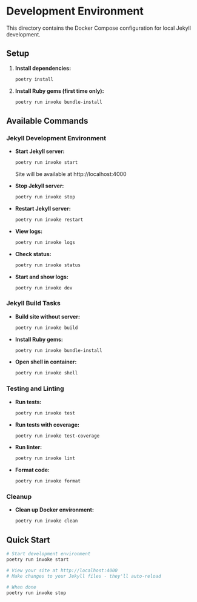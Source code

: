 # Development Environment

This directory contains the Docker Compose configuration for local Jekyll development.

## Setup

1. **Install dependencies:**
   ```bash
   poetry install
   ```

2. **Install Ruby gems (first time only):**
   ```bash
   poetry run invoke bundle-install
   ```

## Available Commands

### Jekyll Development Environment

- **Start Jekyll server:**
  ```bash
  poetry run invoke start
  ```
  Site will be available at http://localhost:4000

- **Stop Jekyll server:**
  ```bash
  poetry run invoke stop
  ```

- **Restart Jekyll server:**
  ```bash
  poetry run invoke restart
  ```

- **View logs:**
  ```bash
  poetry run invoke logs
  ```

- **Check status:**
  ```bash
  poetry run invoke status
  ```

- **Start and show logs:**
  ```bash
  poetry run invoke dev
  ```

### Jekyll Build Tasks

- **Build site without server:**
  ```bash
  poetry run invoke build
  ```

- **Install Ruby gems:**
  ```bash
  poetry run invoke bundle-install
  ```

- **Open shell in container:**
  ```bash
  poetry run invoke shell
  ```

### Testing and Linting

- **Run tests:**
  ```bash
  poetry run invoke test
  ```

- **Run tests with coverage:**
  ```bash
  poetry run invoke test-coverage
  ```

- **Run linter:**
  ```bash
  poetry run invoke lint
  ```

- **Format code:**
  ```bash
  poetry run invoke format
  ```

### Cleanup

- **Clean up Docker environment:**
  ```bash
  poetry run invoke clean
  ```

## Quick Start

```bash
# Start development environment
poetry run invoke start

# View your site at http://localhost:4000
# Make changes to your Jekyll files - they'll auto-reload

# When done
poetry run invoke stop
```
